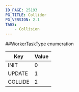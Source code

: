 ```yaml
---
ID_PAGE: 25193
PG_TITLE: Collider
PG_VERSION: 2.1
TAGS:
    - Collision
---
```

##[WorkerTaskType](/classes/2.3/WorkerTaskType) enumeration

Key | Value
---|---
INIT | 0
UPDATE | 1
COLLIDE | 2


